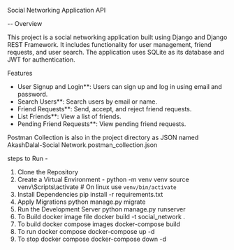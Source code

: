 Social Networking Application API

-- Overview

This project is a social networking application built using Django and Django REST Framework. It includes functionality for user management, friend requests, and user search. The application uses SQLite as its database and JWT for authentication.

Features

- User Signup and Login**: Users can sign up and log in using email and password.
- Search Users**: Search users by email or name.
- Friend Requests**: Send, accept, and reject friend requests.
- List Friends**: View a list of friends.
- Pending Friend Requests**: View pending friend requests.


Postman Collection is also in the project directory as JSON named AkashDalal-Social Network.postman_collection.json

steps to Run - 
1. Clone the Repository
2. Create a Virtual Environment -
python -m venv venv
source venv\Scripts\activate  # On linux use `venv/bin/activate`
3. Install Dependencies
pip install -r requirements.txt
4. Apply Migrations 
python manage.py migrate
5. Run the Development Server
python manage.py runserver
6. To Build docker image file
docker build -t social_network .
7. To build docker compose images
docker-compose build
8. To run docker compose 
docker-compose up -d
9. To stop docker compose 
docker-compose down -d




